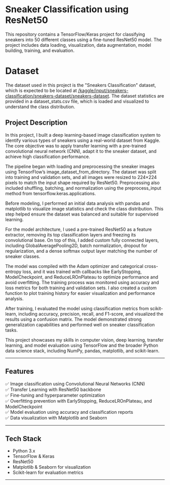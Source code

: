 # Sneaker Classification using ResNet50
This repository contains a TensorFlow/Keras project for classifying sneakers into 50 different classes using a fine-tuned ResNet50 model. The project includes data loading, visualization, data augmentation, model building, training, and evaluation.

# Dataset
The dataset used in this project is the "Sneakers Classification" dataset, which is expected to be located at [/kaggle/input/sneakers-classification/sneakers-dataset/sneakers-dataset](https://www.kaggle.com/datasets/nikolasgegenava/sneakers-classification). The dataset statistics are provided in a dataset_stats.csv file, which is loaded and visualized to understand the class distribution.

## Project Description

In this project, I built a deep learning-based image classification system to identify various types of sneakers using a real-world dataset from Kaggle. The core objective was to apply transfer learning with a pre-trained convolutional neural network (CNN), adapt it to the sneaker dataset, and achieve high classification performance.

The pipeline began with loading and preprocessing the sneaker images using TensorFlow’s image_dataset_from_directory. The dataset was split into training and validation sets, and all images were resized to 224×224 pixels to match the input shape required by ResNet50. Preprocessing also included shuffling, batching, and normalization using the preprocess_input method from tensorflow.keras.applications.

Before modeling, I performed an initial data analysis with pandas and matplotlib to visualize image statistics and check the class distribution. This step helped ensure the dataset was balanced and suitable for supervised learning.

For the model architecture, I used a pre-trained ResNet50 as a feature extractor, removing its top classification layers and freezing its convolutional base. On top of this, I added custom fully connected layers, including GlobalAveragePooling2D, batch normalization, dropout for regularization, and a dense softmax output layer matching the number of sneaker classes.

The model was compiled with the Adam optimizer and categorical cross-entropy loss, and it was trained with callbacks like EarlyStopping, ModelCheckpoint, and ReduceLROnPlateau to optimize performance and avoid overfitting. The training process was monitored using accuracy and loss metrics for both training and validation sets. I also created a custom function to plot training history for easier visualization and performance analysis.

After training, I evaluated the model using classification metrics from scikit-learn, including accuracy, precision, recall, and F1-score, and visualized the results using a confusion matrix. The model demonstrated strong generalization capabilities and performed well on sneaker classification tasks.

This project showcases my skills in computer vision, deep learning, transfer learning, and model evaluation using TensorFlow and the broader Python data science stack, including NumPy, pandas, matplotlib, and scikit-learn.

---

## Features

✅ Image classification using Convolutional Neural Networks (CNN)  
✅ Transfer Learning with ResNet50 backbone  
✅ Fine-tuning and hyperparameter optimization  
✅ Overfitting prevention with EarlyStopping, ReduceLROnPlateau, and ModelCheckpoint  
✅ Model evaluation using accuracy and classification reports  
✅ Data visualization with Matplotlib and Seaborn  

---

## Tech Stack

- Python 3.x  
- TensorFlow & Keras  
- ResNet50 
- Matplotlib & Seaborn for visualization  
- Scikit-learn for evaluation metrics  

---

